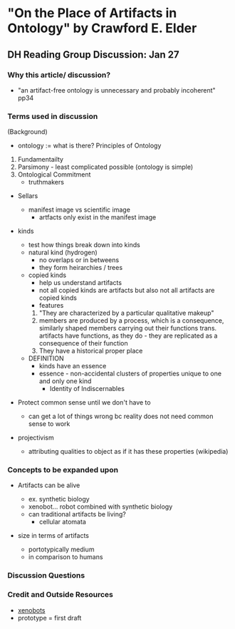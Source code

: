 # "On the Place of Artifacts in Ontology" by Crawford E. Elder

## DH Reading Group Discussion: Jan 27

### Why this article/ discussion?

* "an artifact-free ontology is unnecessary and probably incoherent" pp34


### Terms used in discussion

(Background)
* ontology := what is there?
Principles of Ontology
1. Fundamentailty
2. Parsimony - least complicated possible (ontology is simple)
3. Ontological Commitment 
	- truthmakers

* Sellars
	- manifest image vs scientific image
		- artfacts only exist in the manifest image

* kinds
	- test how things break down into kinds 
	- natural kind (hydrogen) 
		- no overlaps or in betweens
		- they form heirarchies / trees
	- copied kinds
		- help us understand artifacts
		- not all copied kinds are artifacts but also not all artifacts are copied kinds
		- features
		1. "They are characterized by a particular qualitative makeup"
		2. members are produced by a process, which is a consequence, similarly shaped members carrying out their functions
		trans. artifacts have functions, as they do - they are replicated as a consequence of their function
		3. They have a historical proper place
	- DEFINITION
		- kinds have an essence
		- essence - non-accidental clusters of properties unique to one and only one kind
			- Identity of Indiscernables 


* Protect common sense until we don't have to
	- can get a lot of things wrong bc reality does not need common sense to work

* projectivism
	 - attributing qualities to object as if it has these properties (wikipedia)

### Concepts to be expanded upon

* Artifacts can be alive
	- ex. synthetic biology
	- xenobot... robot combined with synthetic biology
	- can traditional artifacts be living?
		- cellular atomata

* size in terms of artifacts
	- portotypically medium
	- in comparison to humans 

### Discussion Questions


### Credit and Outside Resources

* [xenobots](https://www.cnn.com/2020/01/13/us/living-robot-stem-cells-intl-hnk-scli-scn/index.html)
* prototype = first draft
